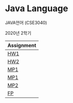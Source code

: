 # Java Language
JAVA언어 (CSE3040)

2020년 2학기

| Assignment  |
| ----------- |
| [HW1](/HW1) |
| [HW2](/HW2) |
| [MP1](/MP1) |
| [MP1](/MP1) |
| [MP2](/MP2) |
| [FP](/FP)   |


